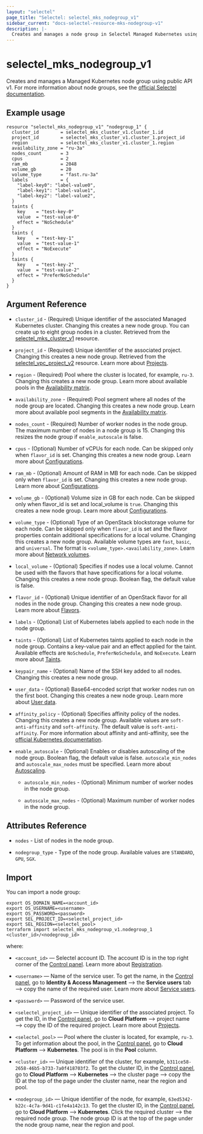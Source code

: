 ```yaml
---
layout: "selectel"
page_title: "Selectel: selectel_mks_nodegroup_v1"
sidebar_current: "docs-selectel-resource-mks-nodegroup-v1"
description: |-
  Creates and manages a node group in Selectel Managed Kubernetes using public API v1.
---
```


# selectel\_mks\_nodegroup\_v1

Creates and manages a Managed Kubernetes node group using public API v1. For more information about node groups, see the [official Selectel documentation](https://docs.selectel.ru/cloud/managed-kubernetes/node-groups/).

## Example usage

```hcl
resource "selectel_mks_nodegroup_v1" "nodegroup_1" {
  cluster_id        = selectel_mks_cluster_v1.cluster_1.id
  project_id        = selectel_mks_cluster_v1.cluster_1.project_id
  region            = selectel_mks_cluster_v1.cluster_1.region
  availability_zone = "ru-3a"
  nodes_count       = 3
  cpus              = 2
  ram_mb            = 2048
  volume_gb         = 20
  volume_type       = "fast.ru-3a"
  labels            = {
    "label-key0": "label-value0",
    "label-key1": "label-value1",
    "label-key2": "label-value2",
  }
  taints {
    key    = "test-key-0"
    value  = "test-value-0"
    effect = "NoSchedule"
  }
  taints {
    key    = "test-key-1"
    value  = "test-value-1"
    effect = "NoExecute"
  }
  taints {
    key    = "test-key-2"
    value  = "test-value-2"
    effect = "PreferNoSchedule"
  }
}
```

## Argument Reference

* `cluster_id` - (Required) Unique identifier of the associated Managed Kubernetes cluster. Changing this creates a new node group. You can create up to eight group nodes in a cluster. Retrieved from the [selectel_mks_cluster_v1](https://registry.terraform.io/providers/selectel/selectel/latest/docs/resources/mks_cluster_v1) resource.

* `project_id` - (Required) Unique identifier of the associated project. Changing this creates a new node group. Retrieved from the [selectel_vpc_project_v2](https://registry.terraform.io/providers/selectel/selectel/latest/docs/resources/vpc_project_v2) resource. Learn more about [Projects](https://docs.selectel.ru/cloud/managed-kubernetes/about/projects/).

* `region` - (Required) Pool where the cluster is located, for example, `ru-3`. Changing this creates a new node group. Learn more about available pools in the [Availability matrix](https://docs.selectel.ru/control-panel-actions/availability-matrix/#managed-kubernetes).

* `availability_zone` - (Required) Pool segment where all nodes of the node group are located. Changing this creates a new node group.  Learn more about available pool segments in the [Availability matrix](https://docs.selectel.ru/control-panel-actions/availability-matrix/#managed-kubernetes).  

* `nodes_count` - (Required) Number of worker nodes in the node group. The maximum number of nodes in a node group is 15. Changing this resizes the node group if `enable_autoscale` is false.

* `cpus` - (Optional) Number of vCPUs for each node. Can be skipped only when `flavor_id` is set. Changing this creates a new node group. Learn more about [Configurations](https://docs.selectel.ru/cloud/managed-kubernetes/node-groups/configurations/).

* `ram_mb` - (Optional) Amount of RAM in MB for each node. Can be skipped only when `flavor_id` is set. Changing this creates a new node group. Learn more about [Configurations](https://docs.selectel.ru/cloud/managed-kubernetes/node-groups/configurations/).

* `volume_gb` - (Optional) Volume size in GB for each node. Can be skipped only when flavor_id is set and local_volume is `true`. Changing this creates a new node group.  Learn more about [Configurations](https://docs.selectel.ru/cloud/managed-kubernetes/node-groups/configurations/).

* `volume_type` - (Optional) Type of an OpenStack blockstorage volume for each node. Can be skipped only when `flavor_id` is set and the flavor properties contain additional specifications for a local volume. Changing this creates a new node group. Available volume types are `fast`, `basic`, and `universal`. The format is `<volume_type>.<availability_zone>`. Learn more about [Network volumes](https://docs.selectel.ru/cloud/servers/volumes/about-network-volumes/).

* `local_volume` - (Optional) Specifies if nodes use a local volume. Cannot be used with the flavors that have specifications for a local volume. Changing this creates a new node group. Boolean flag, the default value is false.

* `flavor_id` - (Optional) Unique identifier of an OpenStack flavor for all nodes in the node group. Changing this creates a new node group. Learn more about [Flavors](https://docs.selectel.ru/cloud/managed-kubernetes/node-groups/configurations/#create-node-group-with-prebuilt-cloud-server-configuration).

* `labels` - (Optional) List of Kubernetes labels applied to each node in the node group.

* `taints` - (Optional) List of Kubernetes taints applied to each node in the node group.  Contains a key-value pair and an effect applied for the taint. Available effects are `NoSchedule`, `PreferNoSchedule`, and `NoExecute`. Learn more about [Taints](https://docs.selectel.ru/cloud/managed-kubernetes/node-groups/add-taints/).

* `keypair_name` - (Optional) Name of the SSH key added to all nodes. Changing this creates a new node group.

* `user_data` - (Optional) Base64-encoded script that worker nodes run on the first boot. Changing this creates a new node group. Learn more about [User data](https://docs.selectel.ru/cloud/managed-kubernetes/node-groups/user-data/).

* `affinity_policy` - (Optional) Specifies affinity policy of the nodes. Changing this creates a new node group. Available values are `soft-anti-affinity` and `soft-affinity`. The default value is `soft-anti-affinity`. For more information about affinity and anti-affinity, see the [official Kubernetes documentation](https://kubernetes.io/docs/concepts/scheduling-eviction/assign-pod-node/#affinity-and-anti-affinity).

* `enable_autoscale` - (Optional) Enables or disables autoscaling of the node group. Boolean flag, the default value is false. `autoscale_min_nodes` and `autoscale_max_nodes` must be specified. Learn more about [Autoscaling](https://docs.selectel.ru/cloud/managed-kubernetes/node-groups/cluster-autoscaler/).

  * `autoscale_min_nodes` - (Optional) Minimum number of worker nodes in the node group.

  * `autoscale_max_nodes` - (Optional) Maximum number of worker nodes in the node group.

## Attributes Reference

* `nodes` - List of nodes in the node group.

* `nodegroup_type` - Type of the node group. Available values are `STANDARD`, `GPU`, `SGX`.

## Import

You can import a node group:

```shell
export OS_DOMAIN_NAME=<account_id>
export OS_USERNAME=<username>
export OS_PASSWORD=<password>
export SEL_PROJECT_ID=<selectel_project_id>
export SEL_REGION=<selectel_pool>
terraform import selectel_mks_nodegroup_v1.nodegroup_1 <cluster_id>/<nodegroup_id>
```

where:

* `<account_id>` — Selectel account ID. The account ID is in the top right corner of the [Control panel](https://my.selectel.ru/). Learn more about [Registration](https://docs.selectel.ru/control-panel-actions/account/registration/).

* `<username>` — Name of the service user. To get the name, in the [Control panel](https://my.selectel.ru/iam/users_management/users?type=service), go to **Identity & Access Management** ⟶ the **Service users** tab ⟶ copy the name of the required user. Learn more about [Service users](https://docs.selectel.ru/control-panel-actions/users-and-roles/user-types-and-roles/).

* `<password>` — Password of the service user. 

* `<selectel_project_id>` — Unique identifier of the associated project. To get the ID, in the [Control panel](https://my.selectel.ru/vpc/mks), go to **Cloud Platform** ⟶ project name ⟶ copy the ID of the required project. Learn more about [Projects](https://docs.selectel.ru/cloud/managed-kubernetes/about/projects/).

* `<selectel_pool>` — Pool where the cluster is located, for example, `ru-3`. To get information about the pool, in the [Control panel](https://my.selectel.ru/vpc/mks/), go to **Cloud Platform** ⟶ **Kubernetes**. The pool is in the **Pool** column.

* `<cluster_id>` — Unique identifier of the cluster, for example, `b311ce58-2658-46b5-b733-7a0f418703f2`. To get the cluster ID, in the [Control panel](https://my.selectel.ru/vpc/mks/), go to **Cloud Platform** ⟶ **Kubernetes** ⟶ the cluster page ⟶ copy the ID at the top of the page under the cluster name, near the region and pool.

* `<nodegroup_id>` — Unique identifier of the node, for example, `63ed5342-b22c-4c7a-9d41-c1fe4a142c13`. To get the cluster ID, in the [Control panel](https://my.selectel.ru/vpc/mks/), go to **Cloud Platform** ⟶ **Kubernetes**. Click the required cluster ⟶ the required node group. The node group ID is at the top of the page under the node group name, near the region and pool.

